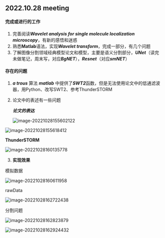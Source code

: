 ## 2022.10.28 meeting

#### 完成或进行的工作

1. 完善阅读***Wavelet analysis for single molecule localization microscopy***，有新的感悟和迷惑
2. 熟悉**Matlab**语法，实现***Wavelet transform***，完成一部分，有几个问题
3. 了解图像分割领域经典模型论文和模型，主要是语义分割部分，***UNet***（读完未做笔记，周末写，对应***BgNET***），***Resnet***（对应***smNET***）

#### 存在的问题

1. ***a trous*** 算法 ***matlab*** 中提供了***SWT2***函数，但是无法使用论文中的低通滤波器，用Python、改写SWT2、参考ThunderSTORM

2. 论文中的表述有一些问题

   ***论文的表达***

   ![image-20221028155602122](C:\Users\Administrator\AppData\Roaming\Typora\typora-user-images\image-20221028155602122.png)

![image-20221028155618412](C:\Users\Administrator\AppData\Roaming\Typora\typora-user-images\image-20221028155618412.png)

**ThunderSTORM**



![image-20221028160135778](C:\Users\Administrator\AppData\Roaming\Typora\typora-user-images\image-20221028160135778.png)

3. **实现效果**

模拟数据

![image-20221028160611958](C:\Users\Administrator\AppData\Roaming\Typora\typora-user-images\image-20221028160611958.png)

rawData

![image-20221028162722438](C:\Users\Administrator\AppData\Roaming\Typora\typora-user-images\image-20221028162722438.png)

分割问题

![image-20221028162823879](C:\Users\Administrator\AppData\Roaming\Typora\typora-user-images\image-20221028162823879.png)

![image-20221028162924432](C:\Users\Administrator\AppData\Roaming\Typora\typora-user-images\image-20221028162924432.png)